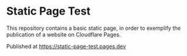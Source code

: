 # Static Page Test

This repository contains a basic static page, in order to exemplify the publication of a website on Cloudflare Pages.

Published at https://static-page-test.pages.dev
